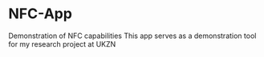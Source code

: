 # NFC-App
Demonstration of NFC capabilities
This app serves as a demonstration tool for my research project at UKZN
